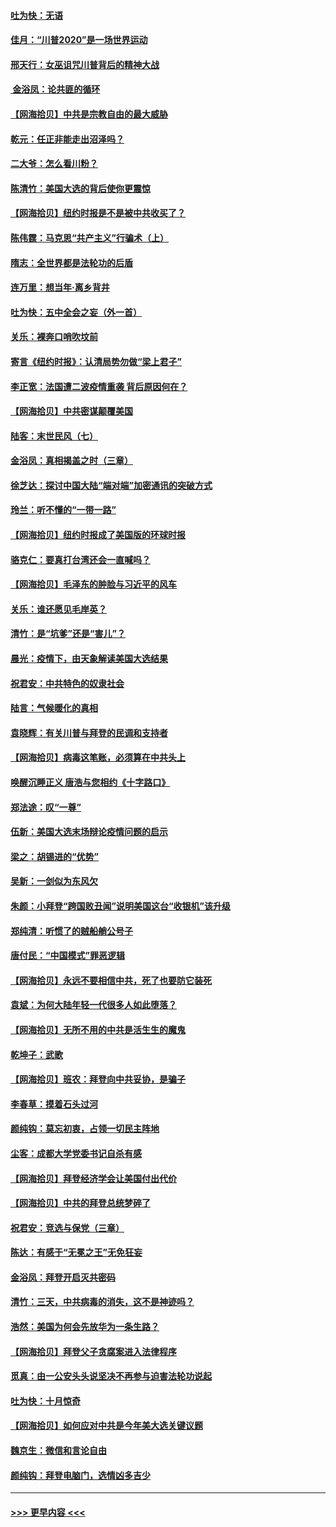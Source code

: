 #### [吐为快：无语](../pages/nsc993/n12518588.md?t=11030751) 
#### [佳月：“川普2020”是一场世界运动](../pages/nsc993/n12518581.md?t=11030751) 
#### [邢天行：女巫诅咒川普背后的精神大战](../pages/nsc993/n12517257.md?t=11030751) 
#### [ 金浴凤：论共匪的循环](../pages/nsc993/n12517133.md?t=11030751) 
#### [【网海拾贝】中共是宗教自由的最大威胁](../pages/nsc993/n12516879.md?t=11030751) 
#### [乾元：任正非能走出沼泽吗？](../pages/nsc993/n12515831.md?t=11030751) 
#### [二大爷：怎么看川粉？](../pages/nsc993/n12515820.md?t=11030751) 
#### [陈清竹：美国大选的背后使你更震惊](../pages/nsc993/n12515589.md?t=11030751) 
#### [【网海拾贝】纽约时报是不是被中共收买了？](../pages/nsc993/n12515122.md?t=11030751) 
#### [陈伟霆：马克思“共产主义”行骗术（上）](../pages/nsc993/n12510217.md?t=11030751) 
#### [隋志：全世界都是法轮功的后盾](../pages/nsc993/n12510636.md?t=11030751) 
#### [连万里：想当年‧离乡背井](../pages/nsc993/n12510623.md?t=11030751) 
#### [吐为快：五中全会之妄（外一首）](../pages/nsc993/n12510470.md?t=11030751) 
#### [关乐：裸奔口哨吹坟前](../pages/nsc993/n12510403.md?t=11030751) 
#### [寄言《纽约时报》：认清局势勿做“梁上君子”](../pages/nsc993/n12510042.md?t=11030751) 
#### [李正宽：法国遭二波疫情重袭 背后原因何在？](../pages/nsc993/n12509971.md?t=11030751) 
#### [【网海拾贝】中共密谋颠覆美国](../pages/nsc993/n12509816.md?t=11030751) 
#### [陆客：末世民风（七）](../pages/nsc993/n12507822.md?t=11030751) 
#### [金浴凤：真相揭盖之时（三章）](../pages/nsc993/n12507804.md?t=11030751) 
#### [徐芝达：探讨中国大陆“端对端”加密通讯的突破方式](../pages/nsc993/n12507682.md?t=11030751) 
#### [玲兰：听不懂的“一带一路”](../pages/nsc993/n12507669.md?t=11030751) 
#### [【网海拾贝】纽约时报成了美国版的环球时报](../pages/nsc993/n12507053.md?t=11030751) 
#### [骆克仁：要真打台湾还会一直喊吗？](../pages/nsc993/n12506843.md?t=11030751) 
#### [【网海拾贝】毛泽东的肿脸与习近平的风车](../pages/nsc993/n12504537.md?t=11030751) 
#### [关乐：谁还愿见毛岸英？](../pages/nsc993/n12503866.md?t=11030751) 
#### [清竹：是“坑爹”还是“害儿”？](../pages/nsc993/n12503034.md?t=11030751) 
#### [晨光：疫情下，由天象解读美国大选结果](../pages/nsc993/n12502536.md?t=11030751) 
#### [祝君安：中共特色的奴隶社会](../pages/nsc993/n12501529.md?t=11030751) 
#### [陆言：气候暖化的真相](../pages/nsc993/n12501183.md?t=11030751) 
#### [袁晓辉：有关川普与拜登的民调和支持者](../pages/nsc993/n12500433.md?t=11030751) 
#### [【网海拾贝】病毒这笔账，必须算在中共头上](../pages/nsc993/n12500320.md?t=11030751) 
#### [唤醒沉睡正义 唐浩与您相约《十字路口》](../pages/nsc993/n12497980.md?t=11030751) 
#### [郑法途：叹“一尊”](../pages/nsc993/n12498837.md?t=11030751) 
#### [伍新：美国大选末场辩论疫情问题的启示](../pages/nsc993/n12498829.md?t=11030751) 
#### [梁之：胡锡进的“优势”](../pages/nsc993/n12498780.md?t=11030751) 
#### [吴新：一剑似为东风欠](../pages/nsc993/n12498772.md?t=11030751) 
#### [朱颜：小拜登“跨国败丑闻”说明美国这台“收银机”该升级](../pages/nsc993/n12498731.md?t=11030751) 
#### [郑纯清：听惯了的贼船艄公号子](../pages/nsc993/n12498721.md?t=11030751) 
#### [唐付民：“中国模式”罪恶逻辑](../pages/nsc993/n12498310.md?t=11030751) 
#### [【网海拾贝】永远不要相信中共，死了也要防它装死](../pages/nsc993/n12498162.md?t=11030751) 
#### [袁斌：为何大陆年轻一代很多人如此堕落？](../pages/nsc993/n12495696.md?t=11030751) 
#### [【网海拾贝】无所不用的中共是活生生的魔鬼](../pages/nsc993/n12495621.md?t=11030751) 
#### [乾坤子：武歌](../pages/nsc993/n12493391.md?t=11030751) 
#### [【网海拾贝】班农：拜登向中共妥协，是骗子](../pages/nsc993/n12492877.md?t=11030751) 
#### [李春草：摸着石头过河](../pages/nsc993/n12491121.md?t=11030751) 
#### [颜纯钩：莫忘初衷，占领一切民主阵地](../pages/nsc993/n12490965.md?t=11030751) 
#### [尘客：成都大学党委书记自杀有感](../pages/nsc993/n12490950.md?t=11030751) 
#### [【网海拾贝】拜登经济学会让美国付出代价](../pages/nsc993/n12489662.md?t=11030751) 
#### [【网海拾贝】中共的拜登总统梦碎了](../pages/nsc993/n12487896.md?t=11030751) 
#### [祝君安：竞选与保党（三章）](../pages/nsc993/n12487258.md?t=11030751) 
#### [陈达：有感于“无冕之王”无免狂妄](../pages/nsc993/n12485133.md?t=11030751) 
#### [金浴凤：拜登开启灭共密码](../pages/nsc993/n12485125.md?t=11030751) 
#### [清竹：三天，中共病毒的消失，这不是神迹吗？](../pages/nsc993/n12485027.md?t=11030751) 
#### [浩然：美国为何会先放华为一条生路？](../pages/nsc993/n12484997.md?t=11030751) 
#### [【网海拾贝】拜登父子贪腐案进入法律程序](../pages/nsc993/n12484957.md?t=11030751) 
#### [觅真：由一公安头头说坚决不再参与迫害法轮功说起](../pages/nsc993/n12484212.md?t=11030751) 
#### [吐为快：十月惊奇](../pages/nsc993/n12484172.md?t=11030751) 
#### [【网海拾贝】如何应对中共是今年美大选关键议题](../pages/nsc993/n12483755.md?t=11030751) 
#### [魏京生：微信和言论自由](../pages/nsc993/n12483372.md?t=11030751) 
#### [颜纯钩：拜登电脑门，选情凶多吉少](../pages/nsc993/n12482666.md?t=11030751) 

----
#### [ >>> 更早内容 <<< ](../indexes/nsc993-earlier.md)
